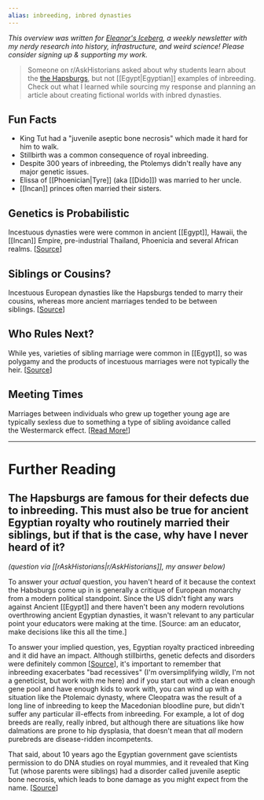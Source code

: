 ```yaml
---
alias: inbreeding, inbred dynasties
---
```


<cite>This overview was written for [Eleanor's Iceberg](http://newsletter.eleanorkonik.com/), a weekly newsletter with my nerdy research into history, infrastructure, and weird science! Please consider signing up & supporting my work.</cite>

> Someone on r/AskHistorians asked about why students learn about the [the Hapsburgs](https://click.mailerlite.com/link/c/YT0xNDY5NDAzOTc4NzI1ODU2OTQ4JmM9YTdhMyZiPTM3MzUxMjMyNSZkPWcyejB0Mmg=.YQBUdUgbIPkQd7D0YjyaBY8TNgNAtOSX2Lho4keWQ58), but not [[Egypt|Egyptian]] examples of inbreeding. Check out what I learned while sourcing my response and planning an article about creating fictional worlds with inbred dynasties. 

## Fun Facts

*   King Tut had a "juvenile aseptic bone necrosis" which made it hard for him to walk.
*   Stillbirth was a common consequence of royal inbreeding. 
*   Despite 300 years of inbreeding, the Ptolemys didn't really have any major genetic issues. 
*   Elissa of [[Phoenician|Tyre]] (aka [[Dido]]) was married to her uncle. 
*   [[Incan]] princes often married their sisters.

## Genetics is Probabilistic

Incestuous dynasties were were common in ancient [[Egypt]], Hawaii, the [[Incan]] Empire, pre-industrial Thailand, Phoenicia and several African realms. \[[Source](https://click.mailerlite.com/link/c/YT0xNDY5NDAzOTc4NzI1ODU2OTQ4JmM9YTdhMyZiPTM3MzUxMjMzNyZkPWY4ZzdpM3o=.hU-jPfb-pUMjuU8jYMGjlL7Vhiu5CgAy6oLGTrP-Ub8)\]

## Siblings or Cousins?

Incestuous European dynasties like the Hapsburgs tended to marry their cousins, whereas more ancient marriages tended to be between siblings. \[[Source](https://click.mailerlite.com/link/c/YT0xNDY5NDAzOTc4NzI1ODU2OTQ4JmM9YTdhMyZiPTM3MzUxMjM1MiZkPXA1cDZwNHk=.gGA8mPQBdOU59q_vto5zbTy8AZdR4BPyI2qo144S9kM)\][](https://click.mailerlite.com/link/c/YT0xNDY5NDAzOTc4NzI1ODU2OTQ4JmM9YTdhMyZiPTM3MzUxMjM2MSZkPWY5YzFnNWk=.22RBWmwILhmfqicKqj2VY6qaEJxK_lFFh7vSQ4VlcR0)

## Who Rules Next?

While yes, varieties of sibling marriage were common in [[Egypt]], so was polygamy and the products of incestuous marriages were not typically the heir. \[[Source](https://click.mailerlite.com/link/c/YT0xNDY5NDAzOTc4NzI1ODU2OTQ4JmM9YTdhMyZiPTM3MzUxMjM3MCZkPWoxcjFqNHg=.2sR0n5Jejh-hjz9kEVs6LhePEJuZ61nc5LTSxa0EmKI)\]

## Meeting Times

Marriages between individuals who grew up together young age are typically sexless due to something a type of sibling avoidance called the Westermarck effect. \[[Read More!](https://click.mailerlite.com/link/c/YT0xNDY5NDAzOTc4NzI1ODU2OTQ4JmM9YTdhMyZiPTM3MzUxMjM4MiZkPWg0bzRzNGY=.NYRBREdyKVyExbaHeoIgnvKmVke-ycEymnphyxlyGu8)\]

---

# Further Reading

## The Hapsburgs are famous for their defects due to inbreeding. This must also be true for ancient Egyptian royalty who routinely married their siblings, but if that is the case, why have I never heard of it?

*(question via [[rAskHistorians|r/AskHistorians]], my answer below)*

To answer your _actual_ question, you haven't heard of it because the context the Habsburgs come up in is generally a critique of European monarchy from a modern political standpoint. Since the US didn't fight any wars against Ancient [[Egypt]] and there haven't been any modern revolutions overthrowing ancient Egyptian dynasties, it wasn't relevant to any particular point your educators were making at the time. \[Source: am an educator, make decisions like this all the time.\]

To answer your implied question, yes, Egyptian royalty practiced inbreeding and it did have an impact. Although stillbirths, genetic defects and disorders were definitely common \[[Source](https://www.medicalbag.com/home/features/grey-matter/impact-of-royal-inbreeding-part-iii/)\], it's important to remember that inbreeding exacerbates "bad recessives" (I'm oversimplifying wildly, I'm not a geneticist, but work with me here) and if you start out with a clean enough gene pool and have enough kids to work with, you can wind up with a situation like the Ptolemaic dynasty, where Cleopatra was the result of a long line of inbreeding to keep the Macedonian bloodline pure, but didn't suffer any particular ill-effects from inbreeding. For example, a lot of dog breeds are really, really inbred, but although there are situations like how dalmations are prone to hip dysplasia, that doesn't mean that _all_ modern purebreds are disease-ridden incompetents.

That said, about 10 years ago the Egyptian government gave scientists permission to do DNA studies on royal mummies, and it revealed that King Tut (whose parents were siblings) had a disorder called juvenile aseptic bone necrosis, which leads to bone damage as you might expect from the name. \[[Source](https://www.scientificamerican.com/article/king-tut-dna/)\]

 